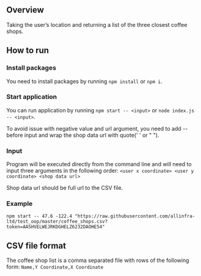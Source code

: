 ## Overview

Taking the user’s location and returning a list of the three closest coffee shops.


## How to run

### Install packages
You need to install packages by running
`npm install` or `npm i`.

### Start application
You can run application by running
`npm start -- <input>`
or
`node index.js -- <input>`.

To avoid issue with negative value and url argument, you need to add -- before input and wrap the shop data url with quote(' ' or " ").

### Input

Program will be executed directly from the command line and will need to input three
arguments in the following order:
`<user x coordinate> <user y coordinate> <shop data url>`

Shop data url should be full url to the CSV file.

### Example
`npm start -- 47.6 -122.4 "https://raw.githubusercontent.com/allinfra-ltd/test_oop/master/coffee_shops.csv?token=AA5HVELWEJRKDGHELZ6232DAOHE54"`


## CSV file format

The coffee shop list is a comma separated file with rows of the following form:
`Name,Y Coordinate,X Coordinate`
